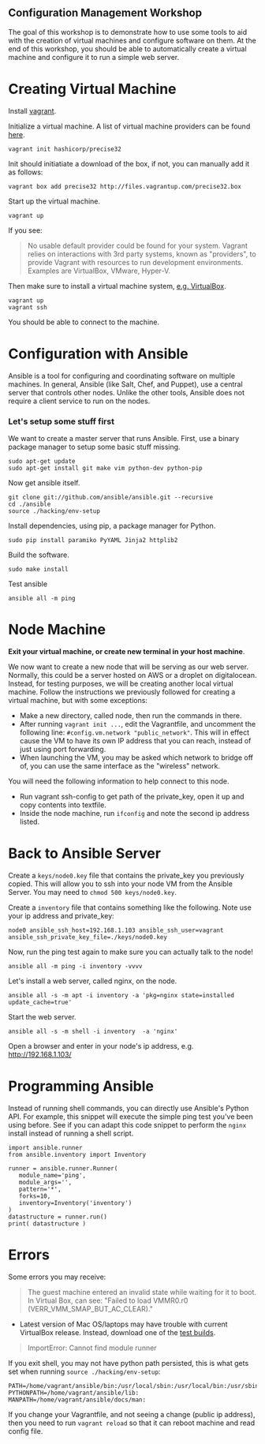 Configuration Management Workshop
----------------------------------

The goal of this workshop is to demonstrate how to use some tools to aid with the creation of virtual machines and configure software on them.  At the end of this workshop, you should be able to automatically create a virtual machine and configure it to run a simple web server.

# Creating Virtual Machine

Install [vagrant](https://www.vagrantup.com/downloads.html).

Initialize a virtual machine.  A list of virtual machine providers can be found [here](https://atlas.hashicorp.com/boxes/search).

    vagrant init hashicorp/precise32

Init should initiatiate a download of the box, if not, you can manually add it as follows:

    vagrant box add precise32 http://files.vagrantup.com/precise32.box

Start up the virtual machine.

    vagrant up

If you see:

> No usable default provider could be found for your system.
> Vagrant relies on interactions with 3rd party systems, known as
"providers", to provide Vagrant with resources to run development
environments. Examples are VirtualBox, VMware, Hyper-V.

Then make sure to install a virtual machine system,  [e.g. VirtualBox](https://www.virtualbox.org/wiki/Downloads).

    vagrant up
    vagrant ssh

You should be able to connect to the machine.

# Configuration with Ansible

Ansible is a tool for configuring and coordinating software on multiple machines.
In general, Ansible (like Salt, Chef, and Puppet), use a central server that controls other nodes.  Unlike the other tools, Ansible does not require a client service to run on the nodes.

### Let's setup some stuff first

We want to create a master server that runs Ansible. First, use a binary package manager to setup some basic stuff missing.

    sudo apt-get update
    sudo apt-get install git make vim python-dev python-pip


Now get ansible itself.

    git clone git://github.com/ansible/ansible.git --recursive
    cd ./ansible
    source ./hacking/env-setup

Install dependencies, using pip, a package manager for Python.
    
    sudo pip install paramiko PyYAML Jinja2 httplib2

Build the software.

    sudo make install

Test ansible

    ansible all -m ping

# Node Machine

**Exit your virtual machine, or create new terminal in your host machine**.

We now want to create a new node that will be serving as our web server.  Normally, this could be a server hosted on AWS or a droplet on digitalocean.  Instead, for testing purposes, we will be creating another local virtual machine.  Follow the instructions we previously followed for creating a virtual machine, but with some exceptions:

* Make a new directory, called node, then run the commands in there.
* After running `vagrant init ...`, edit the Vagrantfile, and uncomment the following line: `#config.vm.network "public_network"`.  This will in effect cause the VM to have its own IP address that you can reach, instead of just using port forwarding.
* When launching the VM, you may be asked which network to bridge off of, you can use the same interface as the "wireless" network.

You will need the following information to help connect to this node.

* Run vagrant ssh-config to get path of the private_key, open it up and copy contents into textfile.
* Inside the node machine, run `ifconfig` and note the second ip address listed.

# Back to Ansible Server

Create a `keys/node0.key` file that contains the private_key you previously copied. This will allow you to ssh into your node VM from the Ansible Server. You may need to `chmod 500 keys/node0.key`.

Create a `inventory` file that contains something like the following.  Note use your ip address and private_key:
    
    node0 ansible_ssh_host=192.168.1.103 ansible_ssh_user=vagrant ansible_ssh_private_key_file=./keys/node0.key

Now, run the ping test again to make sure you can actually talk to the node!

    ansible all -m ping -i inventory -vvvv
    
Let's install a web server, called nginx, on the node.

    ansible all -s -m apt -i inventory -a 'pkg=nginx state=installed update_cache=true'
    
Start the web server.
    
    ansible all -s -m shell -i inventory  -a 'nginx'

Open a browser and enter in your node's ip address, e.g. http://192.168.1.103/

# Programming Ansible

Instead of running shell commands, you can directly use Ansible's Python API.  For example, this snippet will execute the simple ping test you've been using before.  See if you can adapt this code snippet to perform the `nginx` install instead of running a shell script.

```
import ansible.runner
from ansible.inventory import Inventory

runner = ansible.runner.Runner(
   module_name='ping',
   module_args='',
   pattern='*',
   forks=10,
   inventory=Inventory('inventory')
)
datastructure = runner.run()
print( datastructure )
```    
    
# Errors

Some errors you may receive:

> The guest machine entered an invalid state while waiting for it
to boot. In Virtual Box, can see: "Failed to load VMMR0.r0 (VERR_VMM_SMAP_BUT_AC_CLEAR)."

* Latest version of Mac OS/laptops may have trouble with current VirtualBox release. Instead, download one of the [test builds](https://www.virtualbox.org/wiki/Testbuilds). 

> ImportError: Cannot find module runner

If you exit shell, you may not have python path persisted, this is what gets set when running `source ./hacking/env-setup`:

```
PATH=/home/vagrant/ansible/bin:/usr/local/sbin:/usr/local/bin:/usr/sbin:/usr/bin:/sbin:/bin:/usr/games:/opt/vagrant_ruby/bin
PYTHONPATH=/home/vagrant/ansible/lib:
MANPATH=/home/vagrant/ansible/docs/man:
```

If you change your Vagrantfile, and not seeing a change (public ip address), then you need to run `vagrant reload` so that it can reboot machine and read config file.
